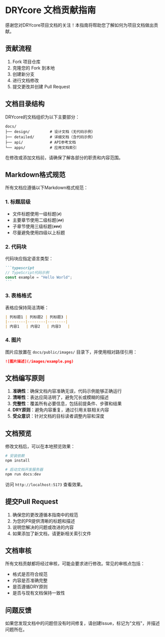 # DRYcore 文档贡献指南

感谢您对DRYcore项目文档的关注！本指南将帮助您了解如何为项目文档做出贡献。

## 贡献流程

1. Fork 项目仓库
2. 克隆您的 Fork 到本地
3. 创建新分支
4. 进行文档修改
5. 提交更改并创建 Pull Request

## 文档目录结构

DRYcore的文档组织为以下主要部分：

```
docs/
├── design/         # 设计文档（无代码示例）
├── detailed/       # 详细文档（含代码示例）
├── api/            # API参考文档
└── apps/           # 应用文档索引
```

在修改或添加文档前，请确保了解各部分的职责和内容范围。

## Markdown格式规范

所有文档应遵循以下Markdown格式规范：

### 1. 标题层级

- 文件标题使用一级标题(`#`)
- 主要章节使用二级标题(`##`)
- 子章节使用三级标题(`###`)
- 尽量避免使用四级以上标题

### 2. 代码块

代码块应指定语言类型：

````markdown
```typescript
// TypeScript代码示例
const example = "Hello World";
```
````

### 3. 表格格式

表格应保持简洁清晰：

```markdown
| 列标题1 | 列标题2 | 列标题3 |
|--------|--------|--------|
| 内容1   | 内容2   | 内容3   |
```

### 4. 图片

图片应放置在 `docs/public/images/` 目录下，并使用相对路径引用：

```markdown
![图片描述](/images/example.png)
```

## 文档编写原则

1. **准确性**：确保文档内容准确无误，代码示例能够正确运行
2. **清晰性**：表达应简洁明了，避免冗长或模糊的描述
3. **完整性**：覆盖所有必要信息，包括前提条件、步骤和结果
4. **DRY原则**：避免内容重复，通过引用关联相关内容
5. **受众意识**：针对文档的目标读者调整内容和深度

## 文档预览

修改文档后，可以在本地预览效果：

```bash
# 安装依赖
npm install

# 启动文档开发服务器
npm run docs:dev
```

访问 `http://localhost:5173` 查看效果。

## 提交Pull Request

1. 确保您的更改遵循本指南中的规范
2. 为您的PR提供清晰的标题和描述
3. 说明您解决的问题或改进的内容
4. 如果添加了新文档，请更新相关索引文件

## 文档审核

所有文档贡献都将经过审核，可能会要求进行修改。常见的审核点包括：

- 格式是否符合规范
- 内容是否准确完整
- 是否遵循DRY原则
- 是否与现有文档保持一致性

## 问题反馈

如果您发现文档中的问题但没有时间修复，请创建Issue，标记为"文档"，并描述问题所在。 